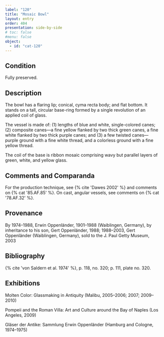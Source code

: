 ```yaml
---
label: "120"
title: "Mosaic Bowl"
layout: entry
order: 404
presentation: side-by-side
# toc: false
#menu: false 
object:
  - id: "cat-120"
---
```


## Condition

Fully preserved.

## Description

The bowl has a flaring lip; conical, cyma recta body; and flat bottom. It stands on a tall, circular base-ring formed by a single revolution of an applied coil of glass.

The vessel is made of: (1) lengths of blue and white, single-colored canes; (2) composite canes—a fine yellow flanked by two thick green canes, a fine white flanked by two thick purple canes; and (3) a few twisted canes—purple ground with a fine white thread, and a colorless ground with a fine yellow thread.

The coil of the base is ribbon mosaic comprising wavy but parallel layers of green, white, and yellow glass.

## Comments and Comparanda

For the production technique, see {% cite 'Dawes 2002' %} and comments on {% cat '85.AF.85' %}. On cast, angular vessels, see comments on {% cat '78.AF.32' %}.

## Provenance

By 1974–1988, Erwin Oppenländer, 1901–1988 (Waiblingen, Germany), by inheritance to his son, Gert Oppenländer, 1988; 1988–2003, Gert Oppenländer (Waiblingen, Germany), sold to the J. Paul Getty Museum, 2003

## Bibliography

{% cite 'von Saldern et al. 1974' %}, p. 118, no. 320; p. 111, plate no. 320.

## Exhibitions

Molten Color: Glassmaking in Antiquity (Malibu, 2005–2006; 2007; 2009–2010)

Pompeii and the Roman Villa: Art and Culture around the Bay of Naples (Los Angeles, 2009)

Gläser der Antike: Sammlung Erwin Oppenländer (Hamburg and Cologne, 1974–1975)